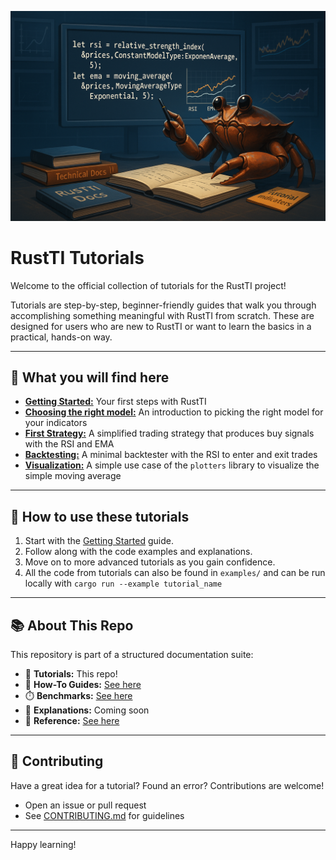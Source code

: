 ![RustTI-tutorials Banner](./assets/tutorial-banner.png)

# RustTI Tutorials

Welcome to the official collection of tutorials for the RustTI project!

Tutorials are step-by-step, beginner-friendly guides that walk you through accomplishing something meaningful with RustTI from scratch. These are designed for users who are new to RustTI or want to learn the basics in a practical, hands-on way.

---

## 🧭 What you will find here

- [**Getting Started:**](https://github.com/0100101001010000/RustTI-tutorials/blob/main/getting_started.md) Your first steps with RustTI
- [**Choosing the right model:**](https://github.com/0100101001010000/RustTI-tutorials/blob/main/choose_right_model.md) An introduction to picking the right model for your indicators
- [**First Strategy:**](https://github.com/0100101001010000/RustTI-tutorials/blob/main/first_strategy.md) A simplified trading strategy that produces buy signals with the RSI and EMA
- [**Backtesting:**](https://github.com/0100101001010000/RustTI-tutorials/blob/main/backtest.md) A minimal backtester with the RSI to enter and exit trades
- [**Visualization:**](https://github.com/0100101001010000/RustTI-tutorials/blob/main/visualization.md) A simple use case of the `plotters` library to visualize the simple moving average

---

## 🧠  How to use these tutorials

1. Start with the [Getting Started](./getting_started.md) guide.
2. Follow along with the code examples and explanations.
3. Move on to more advanced tutorials as you gain confidence.
4. All the code from tutorials can also be found in `examples/` and can be run locally with `cargo run --example tutorial_name`

---

## 📚 About This Repo

This repository is part of a structured documentation suite:

- 📕 **Tutorials:** This repo!
- 📘 **How-To Guides:** [See here](https://github.com/0100101001010000/RustTI-how-to-guides)
- ⏱️ **Benchmarks:** [See here](github.com/0100101001010000/RustTI-benchmarks)
- 📙 **Explanations:** Coming soon
- 📗 **Reference:** [See here](https://docs.rs/rust_ti/latest/rust_ti/)

---

## 💬  Contributing

Have a great idea for a tutorial? Found an error? Contributions are welcome!
- Open an issue or pull request
- See [CONTRIBUTING.md](./CONTRIBUTING.md) for guidelines

---

Happy learning!
